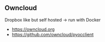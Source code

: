 ## Owncloud
Dropbox like but self hosted -> run with Docker
* https://owncloud.org
* https://github.com/owncloud/pyocclient